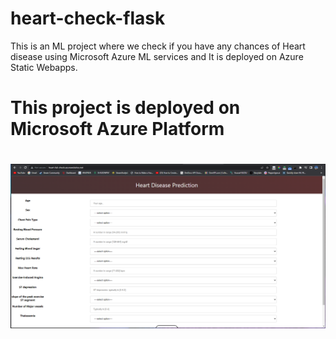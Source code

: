 # heart-check-flask
This is an ML project where we check if you have any chances of Heart disease using Microsoft Azure ML services and It is deployed on Azure Static Webapps.
<h1>This project is deployed on Microsoft Azure Platform<h1>
  <img src="https://github.com/arjundvn24/my-images/blob/main/Capture.PNG"/>
